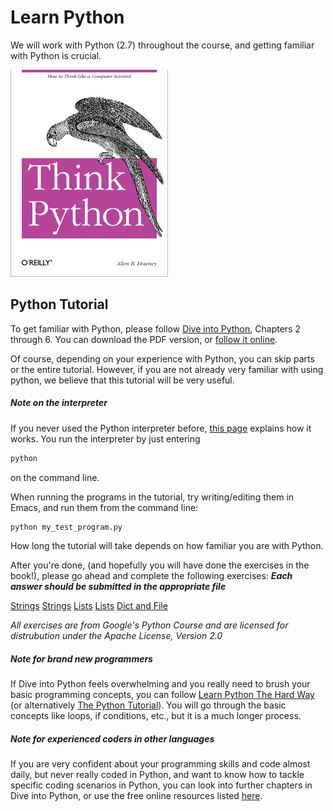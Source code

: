 # Learn Python

We will work with Python (2.7) throughout the course, and getting
familiar with Python is crucial.

[![Think Python](img/think_python.png)](http://www.greenteapress.com/thinkpython/)

## Python Tutorial

To get familiar with Python, please follow
[Dive into Python](http://www.diveintopython.net/toc/index.html),
Chapters 2 through 6. You can download the PDF version, or
[follow it online](http://www.diveintopython.net/toc/index.html).

Of course, depending on your experience with Python, you can skip
parts or the entire tutorial. However, if you are not already very
familiar with using python, we believe that this tutorial will be very
useful.


##### Note on the interpreter

If you never used the Python interpreter before,
[this page](http://www.diveintopython.net/installing_python/shell.html)
explains how it works. You run the interpreter by just entering

```bash
python
```

on the command line.

When running the programs in the tutorial, try writing/editing them in
Emacs, and run them from the command line:

```bash
python my_test_program.py
```

How long the tutorial will take depends on how familiar you are with
Python.

After you're done, (and hopefully you will have done the exercises in the book!),
please go ahead and complete the following exercises:
_**Each answer should be submitted in the appropriate file**_

[Strings](python/exercise_01.py)
[Strings](python/exercise_01b.py)
[Lists](python/exercise_02.py)
[Lists](python/exercise_02b.py)
[Dict and File](python/exercise_03.py)

_All exercises are from Google's Python Course and are licensed for distrubution under the Apache License, Version 2.0_


##### Note for brand new programmers

If Dive into Python feels overwhelming and you really need
to brush your basic programming concepts, you can follow
[Learn Python The Hard Way](http://learnpythonthehardway.org/book/)
(or alternatively
[The Python Tutorial](https://docs.python.org/2/tutorial/)). You will
go through the basic concepts like loops, if conditions, etc., but it
is a much longer process.



##### Note for experienced coders in other languages

If you are very confident about your programming skills and code
almost daily, but never really coded in Python, and want to know how
to tackle specific coding scenarios in Python, you can look into
further chapters in Dive into Python, or use the free online resources
listed [here](https://wiki.python.org/moin/BeginnersGuide/Programmers).
